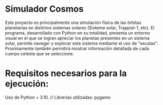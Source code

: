 # Simulador Cosmos

Este proyecto es principalmente una simulación física de las órbitas planetarias en distintos sistemas solares (Sistema solar, Trappist-1, etc).
El programa, desarrollado con Python en su totalidad, presenta un entorno visual en el que se logran apreciar los planetas presentes en un sistema solar,
permite navegar y explorar este sistema mediante el uso de "escalas". Proximamente también permitirá mostrar información detallada de cada cuerpo celeste 
que se seleccione.

# Requisitos necesarios para la ejecución:
Uso de Python + 3.10. //
Librerías utilizadas: pygame


